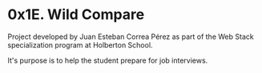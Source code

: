 # 0x1E. Wild Compare

Project developed by Juan Esteban Correa Pérez as part of the Web Stack specialization program at Holberton School.

It's purpose is to help the student prepare for job interviews.
